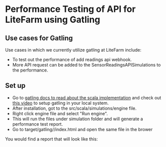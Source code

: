 # Performance Testing of API for LiteFarm using Gatling 

## Use cases for Gatling 
Use cases in which we currently utilize gatling at LiteFarm include:
- To test out the performance of add readings api webhook.
- More API request can be added to the SensorReadingsAPISimulations to the performance. 

## Set up

- Go to [gatling docs to read about the scala implementation](https://gatling.io/docs/gatling/tutorials/installation/) and check out [this video](https://www.youtube.com/watch?v=TeVB2tyeWyw) to setup gatling in your local system.
- After installation, got to the src/scala/simulations/engine file. 
- Right click engine file and select "Run engine".  
- This will run the files under simulation folder and will generate a performance test report.
- Go to target/gatling/<test-report>/index.html and open the same file in the brower

You would find a report that will look like this: 



